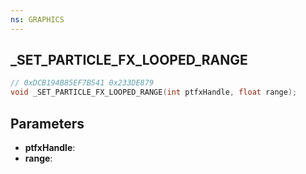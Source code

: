 ```yaml
---
ns: GRAPHICS
---
```

## _SET_PARTICLE_FX_LOOPED_RANGE

```c
// 0xDCB194B85EF7B541 0x233DE879
void _SET_PARTICLE_FX_LOOPED_RANGE(int ptfxHandle, float range);
```


## Parameters
* **ptfxHandle**: 
* **range**: 

